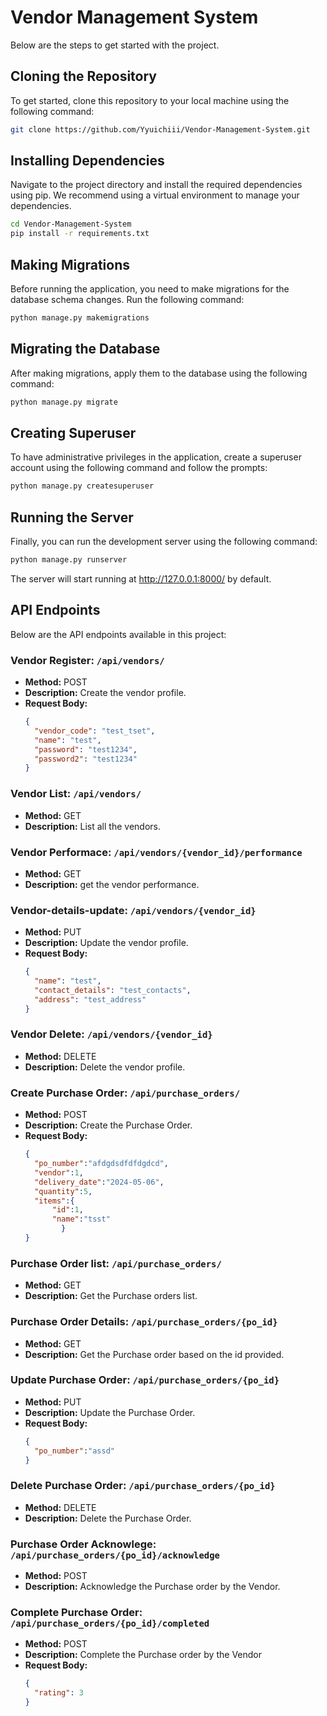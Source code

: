 
# Vendor Management System

Below are the steps to get started with the project.

## Cloning the Repository

To get started, clone this repository to your local machine using the following command:

```bash
git clone https://github.com/Yyuichiii/Vendor-Management-System.git
```

## Installing Dependencies

Navigate to the project directory and install the required dependencies using pip. We recommend using a virtual environment to manage your dependencies.

```bash
cd Vendor-Management-System
pip install -r requirements.txt
```

## Making Migrations

Before running the application, you need to make migrations for the database schema changes. Run the following command:

```bash
python manage.py makemigrations
```

## Migrating the Database

After making migrations, apply them to the database using the following command:

```bash
python manage.py migrate
```

## Creating Superuser

To have administrative privileges in the application, create a superuser account using the following command and follow the prompts:

```bash
python manage.py createsuperuser
```

## Running the Server

Finally, you can run the development server using the following command:

```bash
python manage.py runserver
```

The server will start running at http://127.0.0.1:8000/ by default. 

## API Endpoints

Below are the API endpoints available in this project:

### Vendor Register: `/api/vendors/`

- **Method:** POST
- **Description:** Create the vendor profile.
- **Request Body:**
  ```json
  {
    "vendor_code": "test_tset",
    "name": "test",
    "password": "test1234",
    "password2": "test1234"
  }
  ```

### Vendor List: `/api/vendors/`

- **Method:** GET
- **Description:** List all the vendors.

### Vendor Performace: `/api/vendors/{vendor_id}/performance`

- **Method:** GET
- **Description:** get the vendor performance.


### Vendor-details-update: `/api/vendors/{vendor_id}`

- **Method:** PUT
- **Description:** Update the vendor profile.
- **Request Body:**
  ```json
  {
    "name": "test",
    "contact_details": "test_contacts",
    "address": "test_address"
  }
  ```

### Vendor Delete: `/api/vendors/{vendor_id}`

- **Method:** DELETE
- **Description:** Delete the vendor profile.


### Create Purchase Order: `/api/purchase_orders/`

- **Method:** POST
- **Description:** Create the Purchase Order.
- **Request Body:**
  ```json
  {
    "po_number":"afdgdsdfdfdgdcd",
    "vendor":1,
    "delivery_date":"2024-05-06",
    "quantity":5,
    "items":{
        "id":1,
        "name":"tsst"
          }
  }
  ```

### Purchase Order list: `/api/purchase_orders/`

- **Method:** GET
- **Description:** Get the Purchase orders list.

### Purchase Order Details: `/api/purchase_orders/{po_id}`

- **Method:** GET
- **Description:** Get the Purchase order based on the id provided.


### Update Purchase Order: `/api/purchase_orders/{po_id}`

- **Method:** PUT
- **Description:** Update the Purchase Order.
- **Request Body:**
  ```json
  {
    "po_number":"assd"
  }
  ```

### Delete Purchase Order: `/api/purchase_orders/{po_id}`

- **Method:** DELETE
- **Description:** Delete the Purchase Order.

### Purchase Order Acknowlege: `/api/purchase_orders/{po_id}/acknowledge`

- **Method:** POST
- **Description:** Acknowledge the Purchase order by the Vendor.

### Complete Purchase Order: `/api/purchase_orders/{po_id}/completed`

- **Method:** POST
- **Description:** Complete the Purchase order by the Vendor
- **Request Body:**
  ```json
  {
    "rating": 3
  }
  ```
